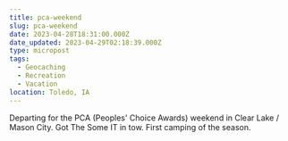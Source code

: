 ```yaml
---
title: pca-weekend
slug: pca-weekend
date: 2023-04-28T18:31:00.000Z
date_updated: 2023-04-29T02:18:39.000Z
type: micropost
tags: 
  - Geocaching
  - Recreation
  - Vacation
location: Toledo, IA
---
```


Departing for the PCA (Peoples' Choice Awards) weekend in Clear Lake / Mason City.  Got The Some IT in tow.  First camping of the season.
